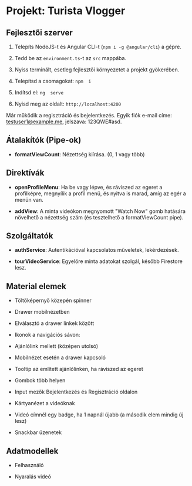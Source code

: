 
# Projekt: Turista Vlogger

## Fejlesztői szerver

1. Telepíts NodeJS-t és Angular CLI-t (`npm i -g @angular/cli`) a gépre.

2. Tedd be az `environment.ts`-t az `src` mappába.

3. Nyiss terminált, esetleg fejlesztői környezetet a projekt gyökerében.

4. Telepítsd a csomagokat: `npm  i`

5. Indítsd el: `ng  serve`

6. Nyisd meg az oldalt: `http://localhost:4200`

Már működik a regisztráció és bejelentkezés. Egyik fiók e-mail címe: <testuser1@example.me>, jelszava: 123QWE#asd.

## Átalakítók (Pipe-ok)

- **formatViewCount**: Nézettség kiírása. (0, 1 vagy több)

## Direktívák

- **openProfileMenu**: Ha be vagy lépve, és ráviszed az egeret a profilképre, megnyílik a profil menü, és nyitva is marad, amíg az egér a menün van.

- **addView**: A minta videókon megnyomott "Watch Now" gomb hatására növelhető a nézettség szám (és tesztelhető a formatViewCount pipe).

## Szolgáltatók

- **authService**: Autentikációval kapcsolatos műveletek, lekérdezések.

- **tourVideoService**: Egyelőre minta adatokat szolgál, később Firestore lesz.

## Material elemek

- Töltőképernyő közepén spinner

- Drawer mobilnézetben

- Elválasztó a drawer linkek között

- Ikonok a navigációs sávon:

- Ajánlólink mellett (középen utolsó)

- Mobilnézet esetén a drawer kapcsoló

- Tooltip az említett ajánlólinken, ha ráviszed az egeret

- Gombok több helyen

- Input mezők Bejelentkezés és Regisztráció oldalon

- Kártyanézet a videóknak

- Videó címnél egy badge, ha 1 napnál újabb (a második elem mindig új lesz)

- Snackbar üzenetek

## Adatmodellek

- Felhasználó

- Nyaralás videó
